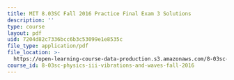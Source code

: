 ```yaml
---
title: MIT 8.03SC Fall 2016 Practice Final Exam 3 Solutions
description: ''
type: course
layout: pdf
uid: 7204d82c7336bcc6b3c53099e1e8535c
file_type: application/pdf
file_location: >-
  https://open-learning-course-data-production.s3.amazonaws.com/8-03sc-physics-iii-vibrations-and-waves-fall-2016/7204d82c7336bcc6b3c53099e1e8535c_MIT8_03SCF16_PracticeFinalExam3_Solutions.pdf
course_id: 8-03sc-physics-iii-vibrations-and-waves-fall-2016
---
```

